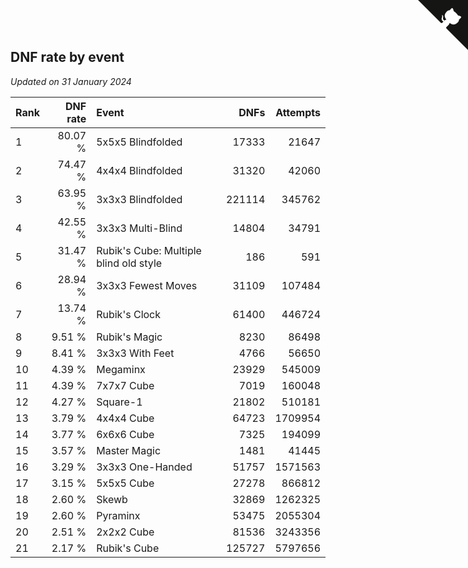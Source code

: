 ## DNF rate by event

*Updated on 31 January 2024*

| Rank | DNF rate | Event | DNFs | Attempts |
| :--- | ---: | :--- | ---: | ---: |
| 1 | 80.07 % | 5x5x5 Blindfolded | 17333 | 21647 |
| 2 | 74.47 % | 4x4x4 Blindfolded | 31320 | 42060 |
| 3 | 63.95 % | 3x3x3 Blindfolded | 221114 | 345762 |
| 4 | 42.55 % | 3x3x3 Multi-Blind | 14804 | 34791 |
| 5 | 31.47 % | Rubik's Cube: Multiple blind old style | 186 | 591 |
| 6 | 28.94 % | 3x3x3 Fewest Moves | 31109 | 107484 |
| 7 | 13.74 % | Rubik's Clock | 61400 | 446724 |
| 8 | 9.51 % | Rubik's Magic | 8230 | 86498 |
| 9 | 8.41 % | 3x3x3 With Feet | 4766 | 56650 |
| 10 | 4.39 % | Megaminx | 23929 | 545009 |
| 11 | 4.39 % | 7x7x7 Cube | 7019 | 160048 |
| 12 | 4.27 % | Square-1 | 21802 | 510181 |
| 13 | 3.79 % | 4x4x4 Cube | 64723 | 1709954 |
| 14 | 3.77 % | 6x6x6 Cube | 7325 | 194099 |
| 15 | 3.57 % | Master Magic | 1481 | 41445 |
| 16 | 3.29 % | 3x3x3 One-Handed | 51757 | 1571563 |
| 17 | 3.15 % | 5x5x5 Cube | 27278 | 866812 |
| 18 | 2.60 % | Skewb | 32869 | 1262325 |
| 19 | 2.60 % | Pyraminx | 53475 | 2055304 |
| 20 | 2.51 % | 2x2x2 Cube | 81536 | 3243356 |
| 21 | 2.17 % | Rubik's Cube | 125727 | 5797656 |


<a href="https://github.com/JustinTimeCuber/wca_statistics" class="github-corner" aria-label="View source on Github"><svg width="80" height="80" viewBox="0 0 250 250" style="fill:#151513; color:#fff; position: absolute; top: 0; border: 0; right: 0;" aria-hidden="true"><path d="M0,0 L115,115 L130,115 L142,142 L250,250 L250,0 Z"></path><path d="M128.3,109.0 C113.8,99.7 119.0,89.6 119.0,89.6 C122.0,82.7 120.5,78.6 120.5,78.6 C119.2,72.0 123.4,76.3 123.4,76.3 C127.3,80.9 125.5,87.3 125.5,87.3 C122.9,97.6 130.6,101.9 134.4,103.2" fill="currentColor" style="transform-origin: 130px 106px;" class="octo-arm"></path><path d="M115.0,115.0 C114.9,115.1 118.7,116.5 119.8,115.4 L133.7,101.6 C136.9,99.2 139.9,98.4 142.2,98.6 C133.8,88.0 127.5,74.4 143.8,58.0 C148.5,53.4 154.0,51.2 159.7,51.0 C160.3,49.4 163.2,43.6 171.4,40.1 C171.4,40.1 176.1,42.5 178.8,56.2 C183.1,58.6 187.2,61.8 190.9,65.4 C194.5,69.0 197.7,73.2 200.1,77.6 C213.8,80.2 216.3,84.9 216.3,84.9 C212.7,93.1 206.9,96.0 205.4,96.6 C205.1,102.4 203.0,107.8 198.3,112.5 C181.9,128.9 168.3,122.5 157.7,114.1 C157.9,116.9 156.7,120.9 152.7,124.9 L141.0,136.5 C139.8,137.7 141.6,141.9 141.8,141.8 Z" fill="currentColor" class="octo-body"></path></svg></a><style>.github-corner:hover .octo-arm{animation:octocat-wave 560ms ease-in-out}@keyframes octocat-wave{0%,100%{transform:rotate(0)}20%,60%{transform:rotate(-25deg)}40%,80%{transform:rotate(10deg)}}@media (max-width:500px){.github-corner:hover .octo-arm{animation:none}.github-corner .octo-arm{animation:octocat-wave 560ms ease-in-out}}</style>
